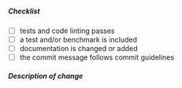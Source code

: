 
<!--
Thank you for submitting a pull request to Glazed. Before you submit, please
review below requirements and walk through the checklist. You can 'tick'
a box by using the letter "x": [x].

Run the test suite by invoking: `npm run test`

If this aims to fix a regression or you’re adding a feature, make sure you also
write a test. Finally – if possible – a benchmark that quantifies your changes.

Finally, read through our contributors guide and make adjustments as necessary:
https://github.com/glazedio/glazed/blob/master/.github/CONTRIBUTING.md

Thank you!
@glazedio
-->

##### Checklist

<!-- remove lines that do not apply to you -->

- [ ] tests and code linting passes
- [ ] a test and/or benchmark is included
- [ ] documentation is changed or added
- [ ] the commit message follows commit guidelines

##### Description of change

<!-- provide a description of the change below this comment -->

